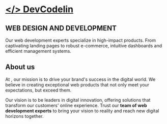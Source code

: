 # [</> DevCodelin](https://devcodelin.com)

## WEB DESIGN AND DEVELOPMENT
Our web development experts specialize in high-impact products. From captivating landing pages to robust e-commerce, intuitive dashboards and efficient management systems.

## About us
At **<DevCodelin />**, our mission is to drive your brand's success in the digital world. We believe in creating exceptional web products that not only meet your expectations, but exceed them.

Our vision is to be leaders in digital innovation, offering solutions that transform our customers' online experience. Trust our **team of web development experts** to bring your vision to reality and reach new digital horizons together.
